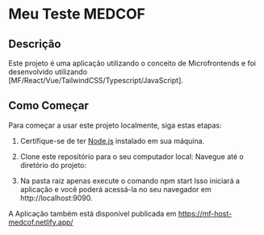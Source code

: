 # Meu Teste MEDCOF

## Descrição

Este projeto é uma aplicação utilizando o conceito de Microfrontends e foi desenvolvido utilizando [MF/React/Vue/TailwindCSS/Typescript/JavaScript].

## Como Começar

Para começar a usar este projeto localmente, siga estas etapas:

1. Certifique-se de ter [Node.js](https://nodejs.org) instalado em sua máquina.

2. Clone este repositório para o seu computador local:
Navegue até o diretório do projeto:

3. Na pasta raiz apenas execute o comando
npm start
Isso iniciará a aplicação e você poderá acessá-la no seu navegador em http://localhost:9090.

A Aplicação também está disponível publicada em https://mf-host-medcof.netlify.app/